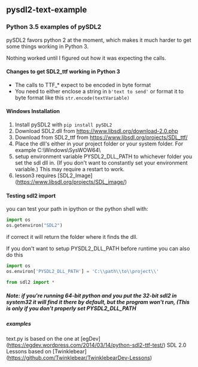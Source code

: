 ## pysdl2-text-example

### Python 3.5 examples of pySDL2

pySDL2 favors python 2 at the moment, which makes it much harder to get some things working in Python 3.

Nothing worked until I figured out how it was expecting the calls.

#### Changes to get SDL2_ttf working in Python 3

* The calls to TTF_* expect to be encoded in byte format
* You need to either enclose a string in `b'text to send'` or format it to byte format like this `str.encode(textVariable)`
 

#### Windows Installation

1. Install pySDL2 with `pip install pySDL2`
2. Download SDL2.dll from https://www.libsdl.org/download-2.0.php
3. Download from SDL2_ttf from https://www.libsdl.org/projects/SDL_ttf/
4. Place the dll's either in your project folder or your system folder.
   For example C:\Windows\SysWOW64\
5. setup environment variable PYSDL2_DLL_PATH to whichever folder you set the sdl dll in. (If you don't want to constantly set your environment variable.) This may require a restart to work.
6. lesson3 requires [SDL2_Image] (https://www.libsdl.org/projects/SDL_image/)

#### Testing sdl2 import

you can test your path in ipython or the python shell with:

```python
import os
os.getenviron("SDL2")
```

if correct it will return the folder where it finds the dll.

If you don't want to setup PYSDL2_DLL_PATH before runtime you can also do this
```python
import os
os.environ['PYSDL2_DLL_PATH'] = 'C:\\path\\to\\project\\'

from sdl2 import *
```

##### Note: if you're running 64-bit python and you put the 32-bit sdl2 in system32 it will find it there by default, but the program won't run, (This is only if you don't properly set PYSDL2_DLL_PATH

##### examples
text.py is based on the one at [egDev] (https://egdev.wordpress.com/2014/03/14/python-sdl2-ttf-test/)
SDL 2.0 Lessons based on [Twinklebear] (https://github.com/Twinklebear/TwinklebearDev-Lessons)
